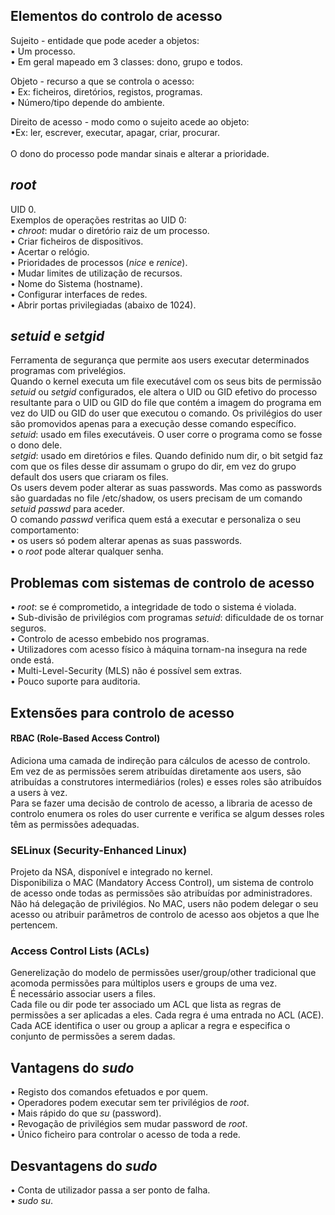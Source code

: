 ## Elementos do controlo de acesso
Sujeito - entidade que pode aceder a objetos: <br />
• Um processo. <br />
• Em geral mapeado em 3 classes: dono, grupo e todos. <br />

Objeto - recurso a que se controla o acesso: <br />
• Ex: ficheiros, diretórios, registos, programas. <br />
• Número/tipo depende do ambiente. <br />

Direito de acesso - modo como o sujeito acede ao objeto: <br />
•Ex: ler, escrever, executar, apagar, criar, procurar.
<br />
<br />
O dono do processo pode mandar sinais e alterar a prioridade.

## *root*
UID 0.
<br />
Exemplos de operações restritas ao UID 0: <br />
• *chroot*: mudar o diretório raiz de um processo. <br />
• Criar ficheiros de dispositivos. <br />
• Acertar o relógio. <br />
• Prioridades de processos (*nice* e *renice*). <br />
• Mudar limites de utilização de recursos. <br />
• Nome do Sistema (hostname). <br />
• Configurar interfaces de redes. <br />
• Abrir portas privilegiadas (abaixo de 1024).

## *setuid* e *setgid*
Ferramenta de segurança que permite aos users executar determinados programas com privelégios.
<br />
Quando o kernel executa um file executável com os seus bits de permissão *setuid* ou *setgid* configurados, ele altera o UID ou GID efetivo do processo resultante para o UID ou GID do file que contém a imagem do programa em vez do UID ou GID do user que executou o comando. Os privilégios do user são promovidos apenas para a execução desse comando específico.
<br />
*setuid*: usado em files executáveis. O user corre o programa como se fosse o dono dele.
<br />
*setgid*: usado em diretórios e files. Quando definido num dir, o bit setgid faz com que os files desse dir assumam o grupo do dir, em vez do grupo default dos users que criaram os files.
<br />
Os users devem poder alterar as suas passwords. Mas como as passwords são guardadas no file /etc/shadow, os users precisam de um comando *setuid* *passwd* para aceder.
<br />
O comando *passwd* verifica quem está a executar e personaliza o seu comportamento: <br />
• os users só podem alterar apenas as suas passwords. <br />
• o *root* pode alterar qualquer senha. <br />

## Problemas com sistemas de controlo de acesso
• *root*: se é comprometido, a integridade de todo o sistema é violada.
<br />
• Sub-divisão de privilégios com programas *setuid*: dificuldade de os tornar seguros.
<br />
• Controlo de acesso embebido nos programas.
<br />
• Utilizadores com acesso físico à máquina tornam-na insegura na rede onde está.
<br />
• Multi-Level-Security (MLS) não é possível sem extras.
<br />
• Pouco suporte para auditoria.

## Extensões para controlo de acesso
#### RBAC (Role-Based Access Control)
Adiciona uma camada de indireção para cálculos de acesso de controlo.
<br />
Em vez de as permissões serem atribuídas diretamente aos users, são atribuídas a construtores intermediários (roles) e esses roles são atribuídos a users à vez.
<br />
Para se fazer uma decisão de controlo de acesso, a libraria de acesso de controlo enumera os roles do user currente e verifica se algum desses roles têm as permissões adequadas.

### SELinux (Security-Enhanced Linux)
Projeto da NSA, disponível e integrado no kernel.
<br />
Disponibiliza o MAC (Mandatory Access Control), um sistema de controlo de acesso onde todas as permissões são atribuídas por administradores.
<br />
Não há delegação de privilégios. No MAC, users não podem delegar o seu acesso ou atribuir parâmetros de controlo de acesso aos objetos a que lhe pertencem.

### Access Control Lists (ACLs)
Generelização do modelo de permissões user/group/other tradicional que acomoda permissões para múltiplos users e groups de uma vez.
<br />
É necessário associar users a files.
<br />
Cada file ou dir pode ter associado um ACL que lista as regras de permissões a ser aplicadas a eles. Cada regra é uma entrada no ACL (ACE).
<br />
Cada ACE identifica o user ou group a aplicar a regra e especifica o conjunto de permissões a serem dadas.

## Vantagens do *sudo*
• Registo dos comandos efetuados e por quem. <br />
• Operadores podem executar sem ter privilégios de *root*. <br />
• Mais rápido do que *su* (password). <br />
• Revogação de privilégios sem mudar password de *root*. <br />
• Único ficheiro para controlar o acesso de toda a rede. <br />

## Desvantagens do *sudo*
• Conta de utilizador passa a ser ponto de falha. <br />
• *sudo su*.
